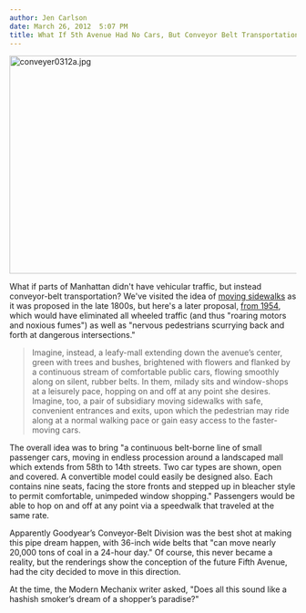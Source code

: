 ```yaml
---
author: Jen Carlson
date: March 26, 2012  5:07 PM
title: What If 5th Avenue Had No Cars, But Conveyor Belt Transportation Instead?
---
```


<p><span class="mt-enclosure mt-enclosure-image" style="display: inline;"> <img alt="conveyer0312a.jpg" src="https://web.archive.org/web/20120417170016im_/http://gothamist.com/attachments/arts_jen/conveyer0312a.jpg" width="640" height="383" class="image-none"> </span></p>

<p>What if parts of Manhattan didn&apos;t have vehicular traffic, but instead conveyor-belt transportation? We&apos;ve visited the idea of <a href="https://web.archive.org/web/20120417170016/http://gothamist.com/2010/03/08/flashback_moving_sidewalks_where_ar.php#photo-1">moving sidewalks</a> as it was proposed in the late 1800s, but here&apos;s a later proposal, <a href="https://web.archive.org/web/20120417170016/http://blog.modernmechanix.com/2012/03/21/why-dont-we-have-moving-sidewalks-for-city-shopping/?utm_source=feedburner&amp;utm_medium=feed&amp;utm_campaign=Feed%3A+ModernMechanix+%28Modern+Mechanix%29">from 1954</a>, which would have eliminated all wheeled traffic (and thus &quot;roaring motors and noxious fumes&quot;) as well as &quot;nervous pedestrians scurrying back and forth at dangerous intersections.&quot;</p>

<blockquote>Imagine, instead, a leafy-mall extending down the avenue&#x2019;s center, green with trees and bushes, brightened with flowers and flanked by a continuous stream of comfortable public cars, flowing smoothly along on silent, rubber belts. In them, milady sits and window-shops at a leisurely pace, hopping on and off at any point she desires. Imagine, too, a pair of subsidiary moving sidewalks with safe, convenient entrances and exits, upon which the pedestrian may ride along at a normal walking pace or gain easy access to the faster-moving cars.</blockquote>

<p>The overall idea was to bring &quot;a continuous belt-borne line of small passenger cars, moving in endless procession around a landscaped mall which extends from 58th to 14th streets. Two car types are shown, open and covered. A convertible model could easily be designed also. Each contains nine seats, facing the store fronts and stepped up in bleacher style to permit comfortable, unimpeded window shopping.&quot; Passengers would be able to hop on and off at any point via a speedwalk that traveled at the same rate.</p>

<p>Apparently Goodyear&#x2019;s Conveyor-Belt Division was the best shot at making this pipe dream happen, with 36-inch wide belts that &quot;can move nearly 20,000 tons of coal in a 24-hour day.&quot; Of course, this never became a reality, but the renderings show the conception of the future Fifth Avenue, had the city decided to move in this direction. </p>

<p>At the time, the Modern Mechanix writer asked, &quot;Does all this sound like a hashish smoker&#x2019;s dream of a shopper&#x2019;s paradise?&quot;</p>